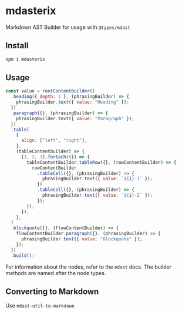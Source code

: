 # mdasterix

Markdown AST Builder for usage with `@types/mdast`

## Install

```ts
npm i mdasterix
```

## Usage

```js
const value = rootContentBuilder()
  .heading({ depth: 1 }, (phrasingBuilder) => {
    phrasingBuilder.text({ value: "Heading" });
  })
  .paragraph({}, (phrasingBuilder) => {
    phrasingBuilder.text({ value: "Paragraph" });
  })
  .table(
    {
      align: ["left", "right"],
    },
    (tableContentBuilder) => {
      [1, 2, 3].forEach((i) => {
        tableContentBuilder.tableRow({}, (rowContentBuilder) => {
          rowContentBuilder
            .tableCell({}, (phrasingBuilder) => {
              phrasingBuilder.text({ value: `${i}-1` });
            })
            .tableCell({}, (phrasingBuilder) => {
              phrasingBuilder.text({ value: `${i}-2` });
            });
        });
      });
    },
  )
  .blockquote({}, (flowContentBuilder) => {
    flowContentBuilder.paragraph({}, (phrasingBuilder) => {
      phrasingBuilder.text({ value: "Blockquote" });
    });
  })
  .build();
```

For information about the nodes, refer to the `mdast` docs. The builder methods
are named after the node types.

## Converting to Markdown

Use `mdast-util-to-markdown`
